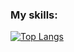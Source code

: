 ### My skills:


[![Top Langs](https://github-readme-stats.vercel.app/api/top-langs/?username=alex-bakhteev&layout=compact&theme=vision-friendly-dark)](https://github.com/alex-bakhteev/github-readme-stats)
